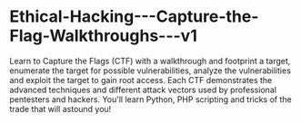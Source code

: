 # Ethical-Hacking---Capture-the-Flag-Walkthroughs---v1
Learn to Capture the Flags (CTF) with a walkthrough and footprint a target, enumerate the target for possible vulnerabilities, analyze the vulnerabilities and exploit the target to gain root access. Each CTF demonstrates the advanced techniques and different attack vectors used by professional pentesters and hackers. You'll learn Python, PHP scripting and tricks of the trade that will astound you!
